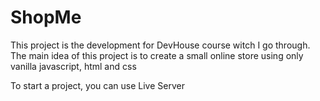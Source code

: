 # ShopMe
This project is the development for DevHouse course witch I go through.  The main idea of this project is to create a small online store using only vanilla javascript, html and css

To start a project, you can use Live Server
